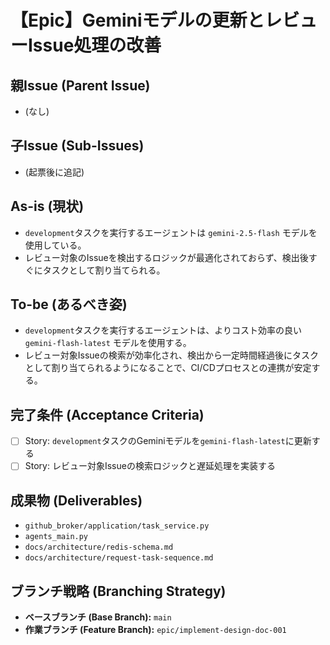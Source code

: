 # 【Epic】Geminiモデルの更新とレビューIssue処理の改善

## 親Issue (Parent Issue)
- (なし)

## 子Issue (Sub-Issues)
- (起票後に追記)

## As-is (現状)
- `development`タスクを実行するエージェントは `gemini-2.5-flash` モデルを使用している。
- レビュー対象のIssueを検出するロジックが最適化されておらず、検出後すぐにタスクとして割り当てられる。

## To-be (あるべき姿)
- `development`タスクを実行するエージェントは、よりコスト効率の良い `gemini-flash-latest` モデルを使用する。
- レビュー対象Issueの検索が効率化され、検出から一定時間経過後にタスクとして割り当てられるようになることで、CI/CDプロセスとの連携が安定する。

## 完了条件 (Acceptance Criteria)
- [ ] Story: `development`タスクのGeminiモデルを`gemini-flash-latest`に更新する
- [ ] Story: レビュー対象Issueの検索ロジックと遅延処理を実装する

## 成果物 (Deliverables)
- `github_broker/application/task_service.py`
- `agents_main.py`
- `docs/architecture/redis-schema.md`
- `docs/architecture/request-task-sequence.md`

## ブランチ戦略 (Branching Strategy)
- **ベースブランチ (Base Branch):** `main`
- **作業ブランチ (Feature Branch):** `epic/implement-design-doc-001`
